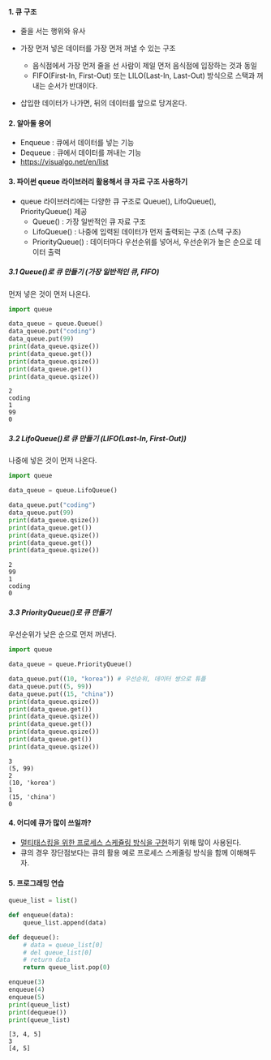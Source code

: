 #### 1. 큐 구조

- 줄을 서는 행위와 유사
- 가장 먼저 넣은 데이터를 가장 먼저 꺼낼 수 있는 구조
  - 음식점에서 가장 먼저 줄을 선 사람이 제일 먼저 음식점에 입장하는 것과 동일
  - FIFO(First-In, First-Out) 또는 LILO(Last-In, Last-Out) 방식으로 스택과 꺼내는 순서가 반대이다.

- 삽입한 데이터가 나가면, 뒤의 데이터를 앞으로 당겨온다.



#### 2. 알아둘 용어

- Enqueue : 큐에서 데이터를 넣는 기능
- Dequeue : 큐에서 데이터를 꺼내는 기능
- https://visualgo.net/en/list



#### 3. 파이썬 queue 라이브러리 활용해서 큐 자료 구조 사용하기

- queue 라이브러리에는 다양한 큐 구조로 Queue(), LifoQueue(), PriorityQueue() 제공
  - Queue() : 가장 일반적인 큐 자료 구조
  - LifoQueue() : 나중에 입력된 데이터가 먼저 출력되는 구조 (스택 구조)
  - PriorityQueue() : 데이터마다 우선순위를 넣어서, 우선순위가 높은 순으로 데이터 출력



##### 3.1 Queue()로 큐 만들기 (가장 일반적인 큐, FIFO)

먼저 넣은 것이 먼저 나온다.

```python
import queue

data_queue = queue.Queue()
data_queue.put("coding")
data_queue.put(99)
print(data_queue.qsize())
print(data_queue.get())
print(data_queue.qsize())
print(data_queue.get())
print(data_queue.qsize())
```

```
2
coding
1
99
0
```



##### 3.2 LifoQueue()로 큐 만들기 (LIFO(Last-In, First-Out))

나중에 넣은 것이 먼저 나온다.

```python
import queue

data_queue = queue.LifoQueue()

data_queue.put("coding")
data_queue.put(99)
print(data_queue.qsize())
print(data_queue.get())
print(data_queue.qsize())
print(data_queue.get())
print(data_queue.qsize())
```

```
2
99
1
coding
0
```



##### 3.3 PriorityQueue()로 큐 만들기

우선순위가 낮은 순으로 먼저 꺼낸다.

```python
import queue

data_queue = queue.PriorityQueue()

data_queue.put((10, "korea")) # 우선순위, 데이터 쌍으로 튜플
data_queue.put((5, 99))
data_queue.put((15, "china"))
print(data_queue.qsize())
print(data_queue.get())
print(data_queue.qsize())
print(data_queue.get())
print(data_queue.qsize())
print(data_queue.get())
print(data_queue.qsize())
```

```
3
(5, 99)
2
(10, 'korea')
1
(15, 'china')
0
```



#### 4. 어디에 큐가 많이 쓰일까?

- <u>멀티태스킹을 위한 프로세스 스케쥴링 방식을 구현</u>하기 위해 많이 사용된다.
- 큐의 경우 장단점보다는 큐의 활용 예로 프로세스 스케줄링 방식을 함께 이해해두자.



#### 5. 프로그래밍 연습

```python
queue_list = list()

def enqueue(data):
    queue_list.append(data)

def dequeue():
    # data = queue_list[0]
    # del queue_list[0]
    # return data
    return queue_list.pop(0)

enqueue(3)
enqueue(4)
enqueue(5)
print(queue_list)
print(dequeue())
print(queue_list)
```

```
[3, 4, 5]
3
[4, 5]
```


